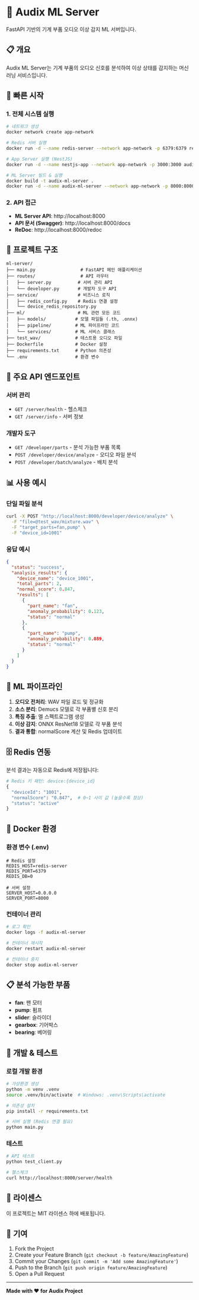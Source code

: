 # 🎵 Audix ML Server

FastAPI 기반의 기계 부품 오디오 이상 감지 ML 서버입니다.

## 📋 개요

Audix ML Server는 기계 부품의 오디오 신호를 분석하여 이상 상태를 감지하는 머신러닝 서비스입니다.


## 🚀 빠른 시작

### 1. 전체 시스템 실행

```bash
# 네트워크 생성
docker network create app-network

# Redis 서버 실행
docker run -d --name redis-server --network app-network -p 6379:6379 redis:7.2.5-alpine3.20

# App Server 실행 (NestJS)
docker run -d --name nestjs-app --network app-network -p 3000:3000 audix-app-server

# ML Server 빌드 & 실행
docker build -t audix-ml-server .
docker run -d --name audix-ml-server --network app-network -p 8000:8000 audix-ml-server
```

### 2. API 접근

- **ML Server API**: http://localhost:8000
- **API 문서 (Swagger)**: http://localhost:8000/docs
- **ReDoc**: http://localhost:8000/redoc

## 📁 프로젝트 구조

```
ml-server/
├── main.py                 # FastAPI 메인 애플리케이션
├── routes/                 # API 라우터
│   ├── server.py          # 서버 관리 API
│   └── developer.py       # 개발자 도구 API
├── service/               # 비즈니스 로직
│   ├── redis_config.py    # Redis 연결 설정
│   └── device_redis_repository.py
├── ml/                    # ML 관련 모든 코드
│   ├── models/           # 모델 파일들 (.th, .onnx)
│   ├── pipeline/         # ML 파이프라인 코드
│   └── services/         # ML 서비스 클래스
├── test_wav/             # 테스트용 오디오 파일
├── Dockerfile            # Docker 설정
├── requirements.txt      # Python 의존성
└── .env                  # 환경 변수
```

## 🔧 주요 API 엔드포인트

### 서버 관리
- `GET /server/health` - 헬스체크
- `GET /server/info` - 서버 정보

### 개발자 도구
- `GET /developer/parts` - 분석 가능한 부품 목록
- `POST /developer/device/analyze` - 오디오 파일 분석
- `POST /developer/batch/analyze` - 배치 분석

## 📊 사용 예시

### 단일 파일 분석

```bash
curl -X POST "http://localhost:8000/developer/device/analyze" \
  -F "file=@test_wav/mixture.wav" \
  -F "target_parts=fan,pump" \
  -F "device_id=1001"
```

### 응답 예시

```json
{
  "status": "success",
  "analysis_results": {
    "device_name": "device_1001",
    "total_parts": 2,
    "normal_score": 0.847,
    "results": [
      {
        "part_name": "fan",
        "anomaly_probability": 0.123,
        "status": "normal"
      },
      {
        "part_name": "pump", 
        "anomaly_probability": 0.089,
        "status": "normal"
      }
    ]
  }
}
```

## 🤖 ML 파이프라인

1. **오디오 전처리**: WAV 파일 로드 및 정규화
2. **소스 분리**: Demucs 모델로 각 부품별 신호 분리
3. **특징 추출**: 멜 스펙트로그램 생성
4. **이상 감지**: ONNX ResNet18 모델로 각 부품 분석
5. **결과 통합**: normalScore 계산 및 Redis 업데이트

## 🗄️ Redis 연동

분석 결과는 자동으로 Redis에 저장됩니다:

```python
# Redis 키 패턴: device:{device_id}
{
  "deviceId": "1001",
  "normalScore": "0.847",  # 0~1 사이 값 (높을수록 정상)
  "status": "active"
}
```

## 🐳 Docker 환경

### 환경 변수 (.env)

```env
# Redis 설정
REDIS_HOST=redis-server
REDIS_PORT=6379
REDIS_DB=0

# 서버 설정  
SERVER_HOST=0.0.0.0
SERVER_PORT=8000
```

### 컨테이너 관리

```bash
# 로그 확인
docker logs -f audix-ml-server

# 컨테이너 재시작
docker restart audix-ml-server

# 컨테이너 중지
docker stop audix-ml-server
```

## 📋 분석 가능한 부품

- **fan**: 팬 모터
- **pump**: 펌프
- **slider**: 슬라이더
- **gearbox**: 기어박스  
- **bearing**: 베어링

## 🔬 개발 & 테스트

### 로컬 개발 환경

```bash
# 가상환경 생성
python -m venv .venv
source .venv/bin/activate  # Windows: .venv\Scripts\activate

# 의존성 설치
pip install -r requirements.txt

# 서버 실행 (Redis 연결 필요)
python main.py
```

### 테스트

```bash
# API 테스트
python test_client.py

# 헬스체크
curl http://localhost:8000/server/health
```

## 📝 라이센스

이 프로젝트는 MIT 라이센스 하에 배포됩니다.

## 🤝 기여

1. Fork the Project
2. Create your Feature Branch (`git checkout -b feature/AmazingFeature`)
3. Commit your Changes (`git commit -m 'Add some AmazingFeature'`)
4. Push to the Branch (`git push origin feature/AmazingFeature`)
5. Open a Pull Request

---

**Made with ❤️ for Audix Project**